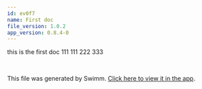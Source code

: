 ```yaml
---
id: ev0f7
name: First doc
file_version: 1.0.2
app_version: 0.8.4-0
---
```


this is the first doc 111 111 222 333

<br/>

This file was generated by Swimm. [Click here to view it in the app](http://localhost:5000/repos/Z2l0aHViJTNBJTNBb3QxJTNBJTNBZXJhbi1zd2ltbQ==/docs/ev0f7).